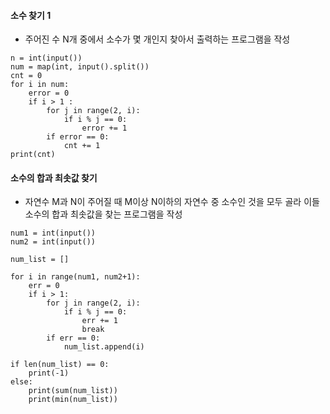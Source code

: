#### 소수 찾기 1
- 주어진 수 N개 중에서 소수가 몇 개인지 찾아서 출력하는 프로그램을 작성
```
n = int(input())
num = map(int, input().split())
cnt = 0
for i in num:
    error = 0
    if i > 1 :
        for j in range(2, i):
            if i % j == 0:
                error += 1  
        if error == 0:
            cnt += 1 
print(cnt)
```

#### 소수의 합과 최솟값 찾기
- 자연수 M과 N이 주어질 때 M이상 N이하의 자연수 중 소수인 것을 모두 골라 이들 소수의 합과 최솟값을 찾는 프로그램을 작성
```
num1 = int(input())
num2 = int(input())

num_list = []

for i in range(num1, num2+1):
    err = 0
    if i > 1:
        for j in range(2, i):
            if i % j == 0:
                err += 1
                break
        if err == 0:
            num_list.append(i)

if len(num_list) == 0:
    print(-1)
else:
    print(sum(num_list))
    print(min(num_list))
  
```
